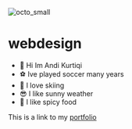 ![octo_small](https://github.com/kurtiqia24/webdesign/assets/155670737/1a6c7205-8400-4ee3-814b-46a0f6404352)

# webdesign
- :1st_place_medal: Hi Im Andi Kurtiqi 
- :soccer: Ive played soccer many years
- :ski: I love skiing
- :sunglasses: I like sunny weather
- :hot_face: I like spicy food

This is a link to my [portfolio](https://kurtiqia24.github.io/Portfolio/) 
